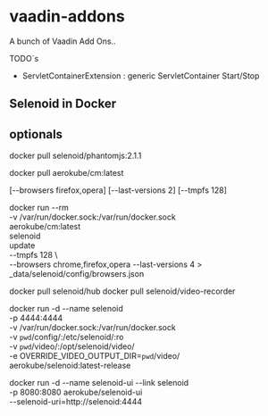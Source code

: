 # vaadin-addons
A bunch of Vaadin Add Ons..


TODO´s

* ServletContainerExtension : generic ServletContainer Start/Stop



## Selenoid in Docker


## optionals 
docker pull selenoid/phantomjs:2.1.1

docker pull aerokube/cm:latest

[--browsers firefox,opera] [--last-versions 2] [--tmpfs 128]

docker run --rm \
-v /var/run/docker.sock:/var/run/docker.sock \
aerokube/cm:latest \
selenoid \
update \
--tmpfs 128 \  
--browsers chrome,firefox,opera 
--last-versions 4 > _data/selenoid/config/browsers.json

docker pull selenoid/hub
docker pull selenoid/video-recorder


docker run -d --name selenoid \
-p 4444:4444                                    \
-v /var/run/docker.sock:/var/run/docker.sock    \
-v `pwd`/config/:/etc/selenoid/:ro              \
-v `pwd`/video/:/opt/selenoid/video/            \
-e OVERRIDE_VIDEO_OUTPUT_DIR=`pwd`/video/       \
aerokube/selenoid:latest-release


docker run -d --name selenoid-ui --link selenoid \
-p 8080:8080 aerokube/selenoid-ui \
--selenoid-uri=http://selenoid:4444


